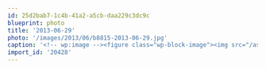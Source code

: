 ```yaml
---
id: 25d2bab7-1c4b-41a2-a5cb-daa229c3dc9c
blueprint: photo
title: '2013-06-29'
photo: '/images/2013/06/b8815-2013-06-29.jpg'
caption: '<!-- wp:image --><figure class="wp-block-image"><img src="/assets/images/2013/06/b8815-2013-06-29.jpg" /></figure><!-- /wp:image --><!-- wp:paragraph --><p>Lake Country wad like a military base today. Helicopters flying 10 ft above the cherry trees to dry them off from the rain</p><!-- /wp:paragraph -->'
import_id: '20428'
---
```

